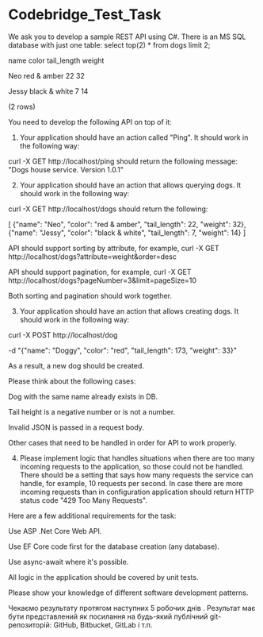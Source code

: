 # Codebridge_Test_Task

We ask you to develop a sample REST API using C#. There is an MS SQL database with just one table: select top(2) * from dogs limit 2;

name	color	tail_length	weight

Neo	red & amber	22	32

Jessy	black & white	7	14

(2 rows)

You need to develop the following API on top of it:

1. Your application should have an action called "Ping". It should work in the following way:

curl -X GET http://localhost/ping should return the following message: "Dogs house service. Version 1.0.1"

2. Your application should have an action that allows querying dogs. It should work in the following way:

curl -X GET http://localhost/dogs should return the following:

[
{"name": "Neo", "color": "red & amber", "tail_length": 22, "weight": 32},
{"name": "Jessy", "color": "black & white", "tail_length": 7, "weight": 14}
]

API should support sorting by attribute, for example, curl -X GET http://localhost/dogs?attribute=weight&order=desc

API should support pagination, for example, curl -X GET http://localhost/dogs?pageNumber=3&limit=pageSize=10

Both sorting and pagination should work together.

3. Your application should have an action that allows creating dogs. It should work in the following way:

curl -X POST http://localhost/dog

-d "{"name": "Doggy", "color": "red", "tail_length": 173, "weight": 33}"

As a result, a new dog should be created.

Please think about the following cases:

Dog with the same name already exists in DB.

Tail height is a negative number or is not a number.

Invalid JSON is passed in a request body.

Other cases that need to be handled in order for API to work properly.

4. Please implement logic that handles situations when there are too many incoming requests to the application, so those could not be handled. There should be a setting that says how many requests the service can handle, for example, 10 requests per second. In case there are more incoming requests than in configuration application should return HTTP status code "429 Too Many Requests".

Here are a few additional requirements for the task:

Use ASP .Net Core Web API.

Use EF Core code first for the database creation (any database).

Use async-await where it's possible.

All logic in the application should be covered by unit tests.

Please show your knowledge of different software development patterns.

Чекаємо результату протягом наступних 5 робочих днів . Результат має бути представлений як посилання на будь-який публічний git-репозиторій: GitHub, Bitbucket, GitLab і т.п.
